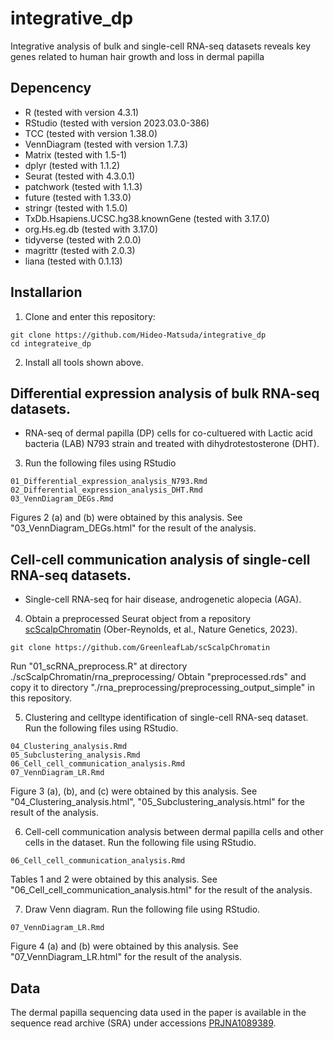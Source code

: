 # integrative_dp
Integrative analysis of bulk and single-cell RNA-seq datasets reveals key genes related to human hair growth and loss in dermal papilla

## Depencency
- R (tested with version 4.3.1)
- RStudio (tested with version 2023.03.0-386)
- TCC (tested with version 1.38.0)
- VennDiagram (tested with version 1.7.3)
- Matrix (tested with 1.5-1)
- dplyr (tested with 1.1.2)
- Seurat (tested with 4.3.0.1)
- patchwork (tested with 1.1.3)
- future (tested with 1.33.0)
- stringr (tested with 1.5.0)
- TxDb.Hsapiens.UCSC.hg38.knownGene (tested with 3.17.0)
- org.Hs.eg.db (tested with 3.17.0)
- tidyverse (tested with 2.0.0)
- magrittr (tested with 2.0.3)
- liana (tested with 0.1.13)


## Installarion
1. Clone and enter this repository:
```
git clone https://github.com/Hideo-Matsuda/integrative_dp
cd integrateive_dp
```

2. Install all tools shown above.

## Differential expression analysis of bulk RNA-seq datasets.

- RNA-seq of dermal papilla (DP) cells for co-cultuered with Lactic acid bacteria (LAB) N793 strain and treated with dihydrotestosterone (DHT).

3. Run the following files using RStudio
```
01_Differential_expression_analysis_N793.Rmd
02_Differential_expression_analysis_DHT.Rmd
03_VennDiagram_DEGs.Rmd
```

Figures 2 (a) and (b) were obtained by this analysis.
See "03_VennDiagram_DEGs.html" for the result of the analysis.

## Cell-cell communication analysis of single-cell RNA-seq datasets.

- Single-cell RNA-seq for hair disease, androgenetic alopecia (AGA).


4. Obtain a preprocessed Seurat object from a repository [scScalpChromatin](https://github.com/GreenleafLab/scScalpChromatin) (Ober-Reynolds, et al., Nature Genetics, 2023).
```
git clone https://github.com/GreenleafLab/scScalpChromatin
```

Run "01_scRNA_preprocess.R" at directory ./scScalpChromatin/rna_preprocessing/
Obtain "preprocessed.rds" and copy it to directory "./rna_preprocessing/preprocessing_output_simple" in this repository.

5. Clustering and celltype identification of single-cell RNA-seq dataset. Run the following files using RStudio.
```
04_Clustering_analysis.Rmd
05_Subclustering_analysis.Rmd
06_Cell_cell_communication_analysis.Rmd
07_VennDiagram_LR.Rmd
```
Figure 3 (a), (b), and (c) were obtained by this analysis.
See "04_Clustering_analysis.html", "05_Subclustering_analysis.html" for the result of the analysis.

6. Cell-cell communication analysis between dermal papilla cells and other cells in the dataset. Run the following file using RStudio.
```
06_Cell_cell_communication_analysis.Rmd
```

Tables 1 and 2 were obtained by this analysis.
See "06_Cell_cell_communication_analysis.html" for the result of the analysis.

7. Draw Venn diagram. Run the following file using RStudio.
```
07_VennDiagram_LR.Rmd
```

Figure 4 (a) and (b) were obtained by this analysis.
See "07_VennDiagram_LR.html" for the result of the analysis.

## Data

The dermal papilla sequencing data used in the paper is available in the sequence read archive (SRA) under accessions [PRJNA1089389](https://www.ncbi.nlm.nih.gov/sra/PRJNA1089389).
